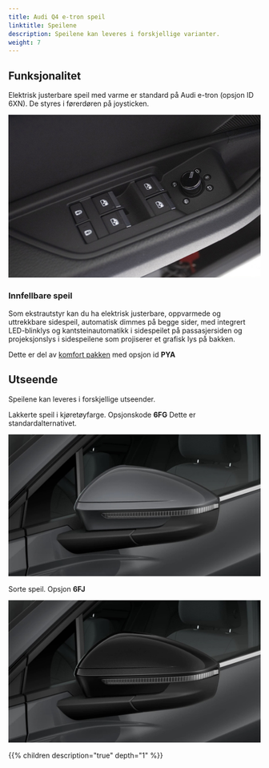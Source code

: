 ```yaml
---
title: Audi Q4 e-tron speil
linktitle: Speilene
description: Speilene kan leveres i forskjellige varianter. 
weight: 7
---
```


## Funksjonalitet

Elektrisk justerbare speil med varme er standard på Audi e-tron (opsjon ID 6XN). De styres i førerdøren på joysticken.

![Mirror control](control.jpg "Speilene er kontrollert i førerdør" )


### Innfellbare speil

Som ekstrautstyr kan du ha elektrisk justerbare, oppvarmede og uttrekkbare sidespeil, automatisk dimmes på begge sider, med integrert LED-blinklys og kantsteinautomatikk i sidespeilet på passasjersiden og projeksjonslys i sidespeilene som projiserer et grafisk lys på bakken.

Dette er del av [komfort pakken](/models/q4-e-tron/optionguide/list/#equipment-packages) med opsjon id **PYA**

## Utseende

Speilene kan leveres i forskjellige utseender.

Lakkerte speil i kjøretøyfarge. Opsjonskode **6FG**
Dette er standardalternativet.

![Painted mirros](paintedmirrors.jpg "Lakkerte speil")

Sorte speil. Opsjon **6FJ**

![Black mirrors](blackmirrors.jpg "Sorte speil")

{{% children description="true" depth="1" %}}
